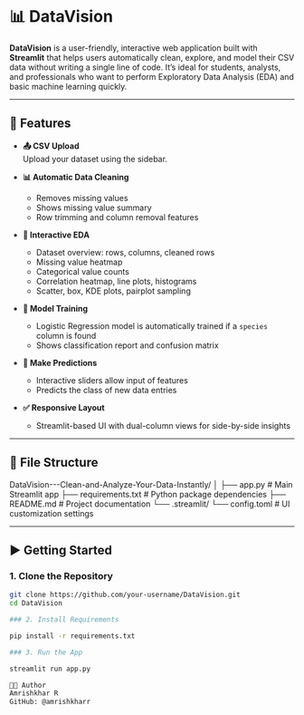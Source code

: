 # 📊 DataVision

**DataVision** is a user-friendly, interactive web application built with **Streamlit** that helps users automatically clean, explore, and model their CSV data without writing a single line of code. It’s ideal for students, analysts, and professionals who want to perform Exploratory Data Analysis (EDA) and basic machine learning quickly.

---

## 🚀 Features

- **📤 CSV Upload**  
  Upload your dataset using the sidebar.

- **📊 Automatic Data Cleaning**
  - Removes missing values
  - Shows missing value summary
  - Row trimming and column removal features

- **🧭 Interactive EDA**
  - Dataset overview: rows, columns, cleaned rows
  - Missing value heatmap
  - Categorical value counts
  - Correlation heatmap, line plots, histograms
  - Scatter, box, KDE plots, pairplot sampling

- **🧠 Model Training**
  - Logistic Regression model is automatically trained if a `species` column is found
  - Shows classification report and confusion matrix

- **🔮 Make Predictions**
  - Interactive sliders allow input of features
  - Predicts the class of new data entries

- **✅ Responsive Layout**
  - Streamlit-based UI with dual-column views for side-by-side insights

---

## 📁 File Structure

DataVision---Clean-and-Analyze-Your-Data-Instantly/
│
├── app.py # Main Streamlit app
├── requirements.txt # Python package dependencies
├── README.md # Project documentation
└── .streamlit/
└── config.toml # UI customization settings


---

## ▶️ Getting Started

### 1. Clone the Repository

```bash
git clone https://github.com/your-username/DataVision.git
cd DataVision

### 2. Install Requirements

pip install -r requirements.txt

### 3. Run the App

streamlit run app.py

👨‍💻 Author
Amrishkhar R
GitHub: @amrishkharr

